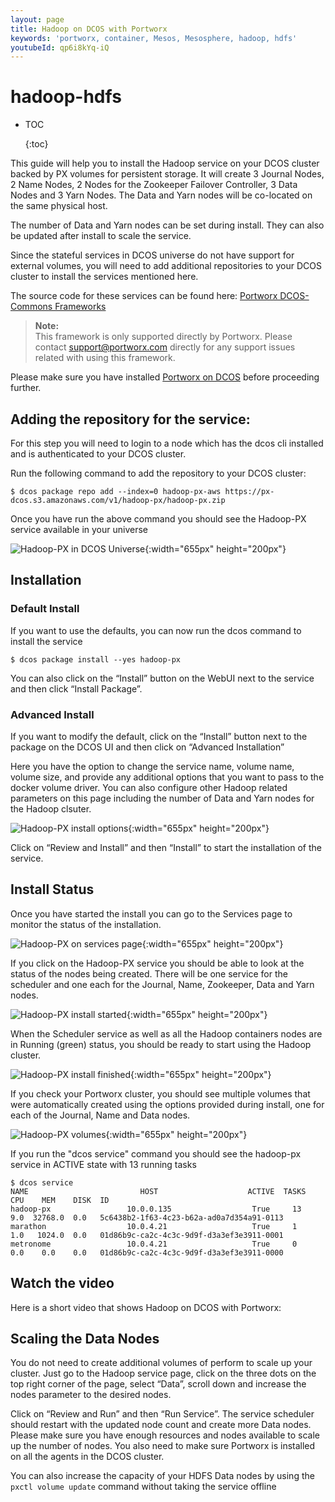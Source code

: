 ```yaml
---
layout: page
title: Hadoop on DCOS with Portworx
keywords: 'portworx, container, Mesos, Mesosphere, hadoop, hdfs'
youtubeId: qp6i8kYq-iQ
---
```


# hadoop-hdfs

* TOC

  {:toc}

This guide will help you to install the Hadoop service on your DCOS cluster backed by PX volumes for persistent storage. It will create 3 Journal Nodes, 2 Name Nodes, 2 Nodes for the Zookeeper Failover Controller, 3 Data Nodes and 3 Yarn Nodes. The Data and Yarn nodes will be co-located on the same physical host.

The number of Data and Yarn nodes can be set during install. They can also be updated after install to scale the service.

Since the stateful services in DCOS universe do not have support for external volumes, you will need to add additional repositories to your DCOS cluster to install the services mentioned here.

The source code for these services can be found here: [Portworx DCOS-Commons Frameworks](https://github.com/portworx/dcos-commons)

> **Note:**  
> This framework is only supported directly by Portworx. Please contact support@portworx.com directly for any support issues related with using this framework.

Please make sure you have installed [Portworx on DCOS](https://github.com/venkatpx/px-docs/tree/3f39ba94d6d6d91385dcd6792eb6da61d0016b4d/scheduler/mesosphere-dcos/install.html) before proceeding further.

## Adding the repository for the service:

For this step you will need to login to a node which has the dcos cli installed and is authenticated to your DCOS cluster.

Run the following command to add the repository to your DCOS cluster:

```text
$ dcos package repo add --index=0 hadoop-px-aws https://px-dcos.s3.amazonaws.com/v1/hadoop-px/hadoop-px.zip
```

Once you have run the above command you should see the Hadoop-PX service available in your universe

![Hadoop-PX in DCOS Universe](../../.gitbook/assets/dcos-hadoop-px-universe.png){:width="655px" height="200px"}

## Installation

### Default Install

If you want to use the defaults, you can now run the dcos command to install the service

```text
$ dcos package install --yes hadoop-px
```

You can also click on the “Install” button on the WebUI next to the service and then click “Install Package”.

### Advanced Install

If you want to modify the default, click on the “Install” button next to the package on the DCOS UI and then click on “Advanced Installation”

Here you have the option to change the service name, volume name, volume size, and provide any additional options that you want to pass to the docker volume driver. You can also configure other Hadoop related parameters on this page including the number of Data and Yarn nodes for the Hadoop clsuter.

![Hadoop-PX install options](../../.gitbook/assets/dcos-hadoop-px-install-options.png){:width="655px" height="200px"}

Click on “Review and Install” and then “Install” to start the installation of the service.

## Install Status

Once you have started the install you can go to the Services page to monitor the status of the installation.

![Hadoop-PX on services page](../../.gitbook/assets/dcos-hadoop-px-service.png){:width="655px" height="200px"}

If you click on the Hadoop-PX service you should be able to look at the status of the nodes being created. There will be one service for the scheduler and one each for the Journal, Name, Zookeeper, Data and Yarn nodes.

![Hadoop-PX install started](../../.gitbook/assets/dcos-hadoop-px-started-install.png){:width="655px" height="200px"}

When the Scheduler service as well as all the Hadoop containers nodes are in Running \(green\) status, you should be ready to start using the Hadoop cluster.

![Hadoop-PX install finished](../../.gitbook/assets/dcos-hadoop-px-finished-install.png){:width="655px" height="200px"}

If you check your Portworx cluster, you should see multiple volumes that were automatically created using the options provided during install, one for each of the Journal, Name and Data nodes.

![Hadoop-PX volumes](../../.gitbook/assets/dcos-hadoop-px-volume-list.png){:width="655px" height="200px"}

If you run the "dcos service" command you should see the hadoop-px service in ACTIVE state with 13 running tasks

```text
$ dcos service
NAME                         HOST                    ACTIVE  TASKS  CPU    MEM    DISK  ID                                         
hadoop-px                 10.0.0.135                  True     13   9.0  32768.0  0.0   5c6438b2-1f63-4c23-b62a-ad0a7d354a91-0113  
marathon                  10.0.4.21                   True     1    1.0   1024.0  0.0   01d86b9c-ca2c-4c3c-9d9f-d3a3ef3e3911-0001  
metronome                 10.0.4.21                   True     0    0.0    0.0    0.0   01d86b9c-ca2c-4c3c-9d9f-d3a3ef3e3911-0000
```

## Watch the video

Here is a short video that shows Hadoop on DCOS with Portworx:

## Scaling the Data Nodes

You do not need to create additional volumes of perform to scale up your cluster. Just go to the Hadoop service page, click on the three dots on the top right corner of the page, select “Data”, scroll down and increase the nodes parameter to the desired nodes.

Click on “Review and Run” and then “Run Service”. The service scheduler should restart with the updated node count and create more Data nodes. Please make sure you have enough resources and nodes available to scale up the number of nodes. You also need to make sure Portworx is installed on all the agents in the DCOS cluster.

You can also increase the capacity of your HDFS Data nodes by using the `pxctl volume update` command without taking the service offline

